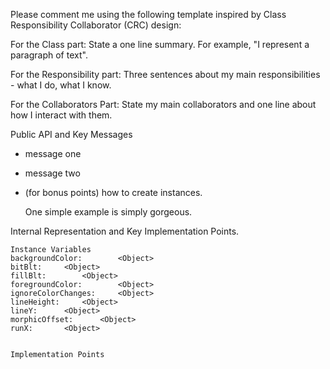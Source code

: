 Please comment me using the following template inspired by Class Responsibility Collaborator (CRC) design:For the Class part:  State a one line summary. For example, "I represent a paragraph of text".For the Responsibility part: Three sentences about my main responsibilities - what I do, what I know.For the Collaborators Part: State my main collaborators and one line about how I interact with them. Public API and Key Messages- message one   - message two - (for bonus points) how to create instances.   One simple example is simply gorgeous. Internal Representation and Key Implementation Points.    Instance Variables	backgroundColor:		<Object>	bitBlt:		<Object>	fillBlt:		<Object>	foregroundColor:		<Object>	ignoreColorChanges:		<Object>	lineHeight:		<Object>	lineY:		<Object>	morphicOffset:		<Object>	runX:		<Object>    Implementation Points